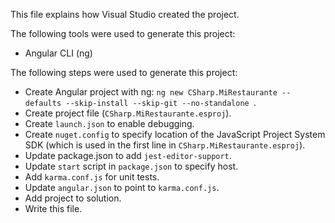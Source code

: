 This file explains how Visual Studio created the project.

The following tools were used to generate this project:
- Angular CLI (ng)

The following steps were used to generate this project:
- Create Angular project with ng: `ng new CSharp.MiRestaurante --defaults --skip-install --skip-git --no-standalone `.
- Create project file (`CSharp.MiRestaurante.esproj`).
- Create `launch.json` to enable debugging.
- Create `nuget.config` to specify location of the JavaScript Project System SDK (which is used in the first line in `CSharp.MiRestaurante.esproj`).
- Update package.json to add `jest-editor-support`.
- Update `start` script in `package.json` to specify host.
- Add `karma.conf.js` for unit tests.
- Update `angular.json` to point to `karma.conf.js`.
- Add project to solution.
- Write this file.
